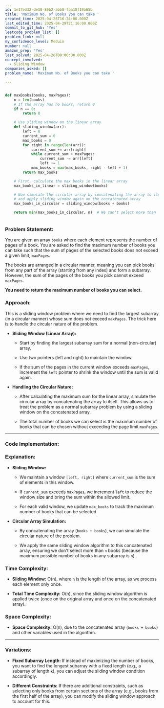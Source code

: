 ```yaml
---
id: 1e17e332-de10-80b2-abb8-fba18f19b65b
title: 'Maximum No. of Books you can take '
created_time: 2025-04-26T16:24:00.000Z
last_edited_time: 2025-04-29T21:16:00.000Z
commit_to_git_hub: 'Yes'
leetcode_problem_list: []
problem_link: null
my_confidence_level: Meduim
number: null
amazon_prep: 'Yes'
last_solved: 2025-04-26T00:00:00.000Z
concept_involved:
  - Sliding Window
companies_asked: []
problem_name: 'Maximum No. of Books you can take '

---
```


```python

def maxBooks(books, maxPages):
    n = len(books)
    # If the array has no books, return 0
    if n == 0:
        return 0

    # Use sliding window on the linear array
    def sliding_window(arr):
        left = 0
        current_sum = 0
        max_books = 0
        for right in range(len(arr)):
            current_sum += arr[right]
            while current_sum > maxPages:
                current_sum -= arr[left]
                left += 1
            max_books = max(max_books, right - left + 1)
        return max_books

    # First, calculate the max books in the linear array
    max_books_in_linear = sliding_window(books)

    # Now simulate the circular array by concatenating the array to itself
    # and apply sliding window again on the concatenated array
    max_books_in_circular = sliding_window(books + books)

    return min(max_books_in_circular, n)  # We can't select more than `n` books



```

### **Problem Statement:**

You are given an array `books` where each element represents the number of pages of a book. You are asked to find the maximum number of books you can take such that the sum of pages of the selected books does not exceed a given limit, `maxPages`.

The books are arranged in a circular manner, meaning you can pick books from any part of the array (starting from any index) and form a subarray. However, the sum of the pages of the books you pick cannot exceed `maxPages`.

**You need to return the maximum number of books you can select.**

### **Approach:**

This is a sliding window problem where we need to find the largest subarray (in a circular manner) whose sum does not exceed `maxPages`. The trick here is to handle the circular nature of the problem.

*   **Sliding Window (Linear Array):**

    *   Start by finding the largest subarray sum for a normal (non-circular) array.

    *   Use two pointers (left and right) to maintain the window.

    *   If the sum of the pages in the current window exceeds `maxPages`, increment the `left` pointer to shrink the window until the sum is valid again.

*   **Handling the Circular Nature:**

    *   After calculating the maximum sum for the linear array, simulate the circular array by concatenating the array to itself. This allows us to treat the problem as a normal subarray problem by using a sliding window on the concatenated array.

    *   The total number of books we can select is the maximum number of books that can be chosen without exceeding the page limit `maxPages`.

***

### **Code Implementation:**

### **Explanation:**

*   **Sliding Window:**

    *   We maintain a window `[left, right]` where `current_sum` is the sum of elements in this window.

    *   If `current_sum` exceeds `maxPages`, we increment `left` to reduce the window size and bring the sum within the allowed limit.

    *   For each valid window, we update `max_books` to track the maximum number of books that can be selected.

*   **Circular Array Simulation:**

    *   By concatenating the array (`books + books`), we can simulate the circular nature of the problem.

    *   We apply the same sliding window algorithm to this concatenated array, ensuring we don't select more than `n` books (because the maximum possible number of books in any subarray is `n`).

### **Time Complexity:**

*   **Sliding Window:** O(n), where `n` is the length of the array, as we process each element only once.

*   **Total Time Complexity:** O(n), since the sliding window algorithm is applied twice (once on the original array and once on the concatenated array).

### **Space Complexity:**

*   **Space Complexity:** O(n), due to the concatenated array (`books + books`) and other variables used in the algorithm.

***

### **Variations:**

*   **Fixed Subarray Length:** If instead of maximizing the number of books, you want to find the longest subarray with a fixed length (e.g., a subarray of length `k`), you can adjust the sliding window condition accordingly.

*   **Different Constraints:** If there are additional constraints, such as selecting only books from certain sections of the array (e.g., books from the first half of the array), you can modify the sliding window approach to account for this.
